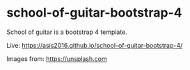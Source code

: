 # school-of-guitar-bootstrap-4
School of guitar is a bootstrap 4 template.

Live: https://asis2016.github.io/school-of-guitar-bootstrap-4/

Images from: https://unsplash.com
